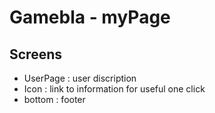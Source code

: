 # Gamebla - myPage

## Screens

- UserPage : user discription
- Icon : link to information for useful one click
- bottom : footer
